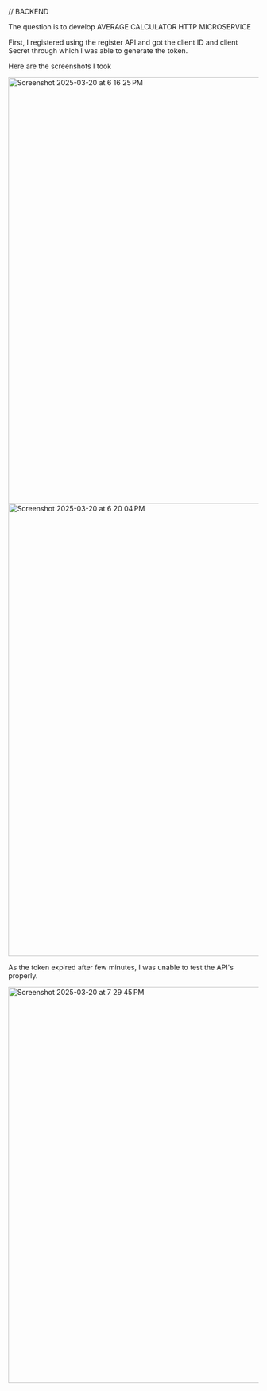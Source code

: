// BACKEND


The question is to develop AVERAGE CALCULATOR HTTP MICROSERVICE

First, I registered using the register API and got the client ID and client Secret through which I was able to generate the token.

Here are the screenshots I took 

<img width="857" alt="Screenshot 2025-03-20 at 6 16 25 PM" src="https://github.com/user-attachments/assets/2e106b38-5f7c-4020-9d99-8490c594bcbd" />

<img width="911" alt="Screenshot 2025-03-20 at 6 20 04 PM" src="https://github.com/user-attachments/assets/f8fcd666-87f9-4368-9342-fee322eb9267" />

As the token expired after few minutes, I was unable to test the API's properly.


<img width="797" alt="Screenshot 2025-03-20 at 7 29 45 PM" src="https://github.com/user-attachments/assets/a23bfe35-a697-47e7-a9d7-3c13b717fcd7" />
